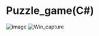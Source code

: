 # Puzzle_game(C#)
![image](https://user-images.githubusercontent.com/63782686/116019735-66509780-a634-11eb-8503-5cfed4681ea6.png)
![Win_capture](https://user-images.githubusercontent.com/63782686/116019789-82543900-a634-11eb-926e-0a902a2cc445.png)
